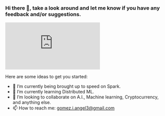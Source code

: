 ### Hi there 👋, take a look around and let me know if you have any feedback and/or suggestions.

![](https://github.com/AI-Gomez/AI-Gomez/files/5587725/ds-businesscard.pdf)


Here are some ideas to get you started:

- 🔭 I’m currently being brought up to speed on Spark.
- 🌱 I’m currently learning Distributed ML.
- 👯 I’m looking to collaborate on A.I., Machine learning, Cryptocurrency, and anything else.
- 📫 How to reach me: gomez.i.angel3@gmail.com

